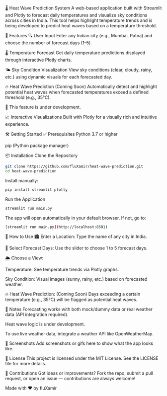 🌡️ Heat Wave Prediction System
A web-based application built with Streamlit and Plotly to forecast daily temperatures and visualize sky conditions across cities in India. This tool helps highlight temperature trends and is being developed to predict heat waves based on a temperature threshold.

🚀 Features
🔍 User Input
Enter any Indian city (e.g., Mumbai, Patna) and choose the number of forecast days (1–5).

🌡️ Temperature Forecast
Get daily temperature predictions displayed through interactive Plotly charts.

🌤️ Sky Condition Visualization
View sky conditions (clear, cloudy, rainy, etc.) using dynamic visuals for each forecasted day.

🔥 Heat Wave Prediction (Coming Soon)
Automatically detect and highlight potential heat waves when forecasted temperatures exceed a defined threshold (e.g., 35°C).

🚧 This feature is under development.

📈 Interactive Visualizations
Built with Plotly for a visually rich and intuitive experience.

🛠️ Getting Started
✅ Prerequisites
Python 3.7 or higher

pip (Python package manager)

📦 Installation
Clone the Repository
   ```bash
   git clone https://github.com/fluXamir/heat-wave-prediction.git
   cd heat-wave-prediction
   ```
Install manually:
   ```bash
   pip install streamlit plotly
   ```
Run the Application
   ```bash
streamlit run main.py
   ```
The app will open automatically in your default browser. If not, go to:
   ```bash
[streamlit run main.py](http://localhost:8501)
   ```

🧪 How to Use
🏙️ Enter a Location:
Type the name of any city in India.

📅 Select Forecast Days:
Use the slider to choose 1 to 5 forecast days.

🌦️ Choose a View:

Temperature: See temperature trends via Plotly graphs.

Sky Condition: Visual images (sunny, rainy, etc.) based on forecasted weather.

🔥 Heat Wave Prediction:
(Coming Soon) Days exceeding a certain temperature (e.g., 35°C) will be flagged as potential heat waves.

📌 Notes
Forecasting works with both mock/dummy data or real weather data (API integration required).

Heat wave logic is under development.

To use live weather data, integrate a weather API like OpenWeatherMap.

📸 Screenshots
Add screenshots or gifs here to show what the app looks like.

📄 License
This project is licensed under the MIT License.
See the LICENSE file for more details.

🤝 Contributions
Got ideas or improvements?
Fork the repo, submit a pull request, or open an issue — contributions are always welcome!

Made with ❤️ by fluXamir
